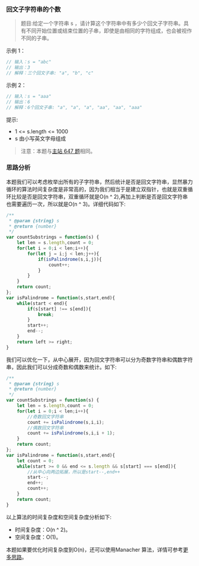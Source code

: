 ###  回文子字符串的个数

> 题目:给定一个字符串 s ，请计算这个字符串中有多少个回文子字符串。具有不同开始位置或结束位置的子串，即使是由相同的字符组成，也会被视作不同的子串。

示例 1：

```js
// 输入：s = "abc"
// 输出：3
// 解释：三个回文子串: "a", "b", "c"
```

示例 2：

```js
// 输入：s = "aaa"
// 输出：6
// 解释：6个回文子串: "a", "a", "a", "aa", "aa", "aaa"
```

提示:

* 1 <= s.length <= 1000
* s 由小写英文字母组成

> 注意：本题与[主站 647 题](https://leetcode-cn.com/problems/palindromic-substrings/)相同。

### 思路分析

本题我们可以考虑枚举出所有的子字符串，然后统计是否是回文字符串，显然暴力循环的算法时间复杂度是非常高的，因为我们相当于是建立双指针，也就是双重循环比较是否是回文字符串，双重循环就是O(n ^ 2),再加上判断是否是回文字符串也需要遍历一次，所以就是O(n ^ 3)。详细代码如下:

```js
/**
 * @param {string} s
 * @return {number}
 */
var countSubstrings = function(s) {
    let len = s.length,count = 0;
    for(let i = 0;i < len;i++){
        for(let j = i;j < len;j++){
            if(isPalindrome(s,i,j)){
                count++;
            }
        }
    }
    return count;
};
var isPalindrome = function(s,start,end){
    while(start < end){
        if(s[start] !== s[end]){
            break;
        }
        start++;
        end--;
    }
    return left >= right;
}
```

我们可以优化一下，从中心展开，因为回文字符串可以分为奇数字符串和偶数字符串，因此我们可以分成奇数和偶数来统计。如下:

```js
/**
 * @param {string} s
 * @return {number}
 */
var countSubstrings = function(s) {
    let len = s.length,count = 0;
    for(let i = 0;i < len;i++){
        //奇数回文字符串
        count += isPalindrome(s,i,i);
        //偶数回文字符串
        count += isPalindrome(s,i,i + 1);
    }
    return count;
};
var isPalindrome = function(s,start,end){
    let count = 0;
    while(start >= 0 && end <= s.length && s[start] === s[end]){
        //从中心向两边拓展，所以是start--,end++
        start--;
        end++;
        count++;
    }
    return count;
}
```

以上算法的时间复杂度和空间复杂度分析如下:

* 时间复杂度：O(n ^ 2)。
* 空间复杂度：O(1)。

本题如果要优化时间复杂度到O(n)，还可以使用Manacher 算法，详情可参考[更多思路](https://leetcode-cn.com/problems/a7VOhD/solution/hui-wen-zi-zi-fu-chuan-de-ge-shu-by-leet-ejfv/)。
